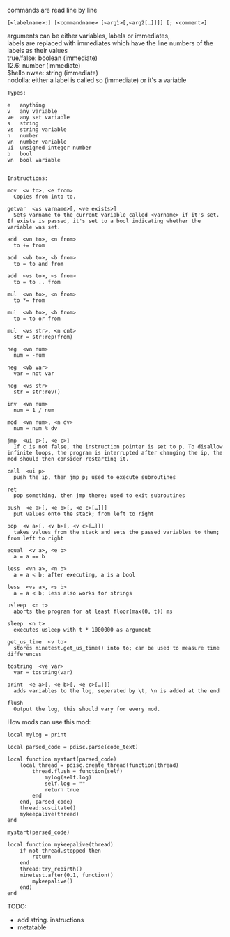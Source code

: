 commands are read line by line

```[<labelname>:] [<commandname> [<arg1>[,<arg2[…]]]] [; <comment>]```

arguments can be either variables, labels or immediates,  
labels are replaced with immediates which have the line numbers of the labels as their values  
true/false: boolean (immediate)  
12.6: number (immediate)  
$hello nwae: string (immediate)  
nodolla: either a label is called so (immediate) or it's a variable

```
Types:

e   anything
v   any variable
ve  any set variable
s   string
vs  string variable
n   number
vn  number variable
ui  unsigned integer number
b   bool
vn  bool variable


Instructions:

mov  <v to>, <e from>
  Copies from into to.

getvar  <vs varname>[, <ve exists>]
  Sets varname to the current variable called <varname> if it's set. If exists is passed, it's set to a bool indicating whether the variable was set.

add  <vn to>, <n from>
  to += from

add  <vb to>, <b from>
  to = to and from

add  <vs to>, <s from>
  to = to .. from

mul  <vn to>, <n from>
  to *= from

mul  <vb to>, <b from>
  to = to or from

mul  <vs str>, <n cnt>
  str = str:rep(from)

neg  <vn num>
  num = -num

neg  <vb var>
  var = not var

neg  <vs str>
  str = str:rev()

inv  <vn num>
  num = 1 / num

mod  <vn num>, <n dv>
  num = num % dv

jmp  <ui p>[, <e c>]
  If c is not false, the instruction pointer is set to p. To disallow infinite loops, the program is interrupted after changing the ip, the mod should then consider restarting it.

call  <ui p>
  push the ip, then jmp p; used to execute subroutines

ret  
  pop something, then jmp there; used to exit subroutines

push  <e a>[, <e b>[, <e c>[…]]]
  put values onto the stack; from left to right

pop  <v a>[, <v b>[, <v c>[…]]]
  takes values from the stack and sets the passed variables to them; from left to right

equal  <v a>, <e b>
  a = a == b

less  <vn a>, <n b>
  a = a < b; after executing, a is a bool

less  <vs a>, <s b>
  a = a < b; less also works for strings

usleep  <n t>
  aborts the program for at least floor(max(0, t)) ms

sleep  <n t>
  executes usleep with t * 1000000 as argument

get_us_time  <v to>
  stores minetest.get_us_time() into to; can be used to measure time differences

tostring  <ve var>
  var = tostring(var)

print  <e a>[, <e b>[, <e c>[…]]]
  adds variables to the log, seperated by \t, \n is added at the end

flush  
  Output the log, this should vary for every mod.
```



How mods can use this mod:

```
local mylog = print

local parsed_code = pdisc.parse(code_text)

local function mystart(parsed_code)
	local thread = pdisc.create_thread(function(thread)
		thread.flush = function(self)
			mylog(self.log)
			self.log = ""
			return true
		end
	end, parsed_code)
	thread:suscitate()
	mykeepalive(thread)
end

mystart(parsed_code)

local function mykeepalive(thread)
	if not thread.stopped then
		return
	end
	thread:try_rebirth()
	minetest.after(0.1, function()
		mykeepalive()
	end)
end
```


TODO:  
* add string. instructions
* metatable
